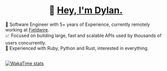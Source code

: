 <p align="center">
  <h1 align="center"> 💫 <a href="https://linkedin.com/in/dylancattelan">Hey, I'm Dylan.</a></h1>
</p>
🔭 Software Engineer with 5+ years of Experience, currently remotely working at <a href="https://www.fieldwire.com/">Fieldwire</a>.
<br>
📈 Focused on building large, fast and scalable APIs used by thousands of users concurrently.
<br>
🧠 Experienced with Ruby, Python and Rust, interested in everything.
<br />
<br />

[![WakaTime stats](https://github-readme-stats.vercel.app/api/wakatime?username=DylanCa&layout=compact&display_format=percent&langs_count=4)](https://github.com/DylanCa)
